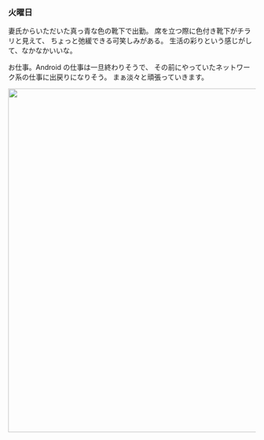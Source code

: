 ### 火曜日

妻氏からいただいた真っ青な色の靴下で出勤。
席を立つ際に色付き靴下がチラリと見えて、
ちょっと弛緩できる可笑しみがある。
生活の彩りという感じがして、なかなかいいな。

お仕事。Android の仕事は一旦終わりそうで、
その前にやっていたネットワーク系の仕事に出戻りになりそう。
まぁ淡々と頑張っていきます。

<img src="https://i.imgur.com/w0u7tkx.jpeg" width="700">
